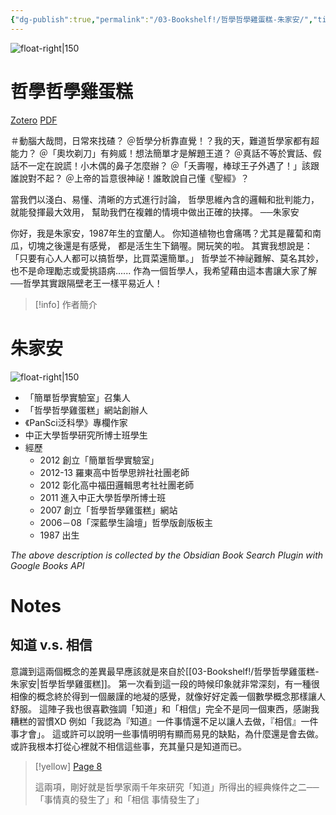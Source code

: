 ```yaml
---
{"dg-publish":true,"permalink":"/03-Bookshelf!/哲學哲學雞蛋糕-朱家安/","title":"哲學哲學雞蛋糕","noteIcon":"1","created":"2024-09-10T16:52:03.000+08:00","updated":"2024-09-11T00:59:25.000+08:00"}
---
```



![float-right|150](http://books.google.com/books/content?id=fU17CwAAQBAJ&printsec=frontcover&img=1&zoom=1&edge=curl&source=gbs_api)

# 哲學哲學雞蛋糕
[Zotero](zotero://select/library/items/WQDQDBQY) [PDF](zotero://open-pdf/library/items/ZI5L4NJY)

＃動腦大哉問，日常來找碴？ 
＠哲學分析靠直覺！？我的天，難道哲學家都有超能力？ 
＠「奧坎剃刀」有夠威！想法簡單才是解題王道？ 
＠真話不等於實話、假話不一定在說謊！小木偶的鼻子怎麼辦？ 
＠「夭壽喔，棒球王子外遇了！」該跟誰說對不起？ 
＠上帝的旨意很神祕！誰敢說自己懂《聖經》？ 

當我們以淺白、易懂、清晰的方式進行討論， 哲學思維內含的邏輯和批判能力，就能發揮最大效用， 幫助我們在複雜的情境中做出正確的抉擇。
──朱家安

你好，我是朱家安，1987年生的宜蘭人。 你知道植物也會痛嗎？尤其是蘿蔔和南瓜，切塊之後還是有感覺， 都是活生生下鍋喔。開玩笑的啦。 其實我想說是：「只要有心人人都可以搞哲學，比買菜還簡單。」 哲學並不神祕難解、莫名其妙，也不是命理勵志或愛挑語病...... 作為一個哲學人，我希望藉由這本書讓大家了解──哲學其實跟隔壁老王一樣平易近人！ 



> [!info] 作者簡介
> 
<div class="transclusion internal-embed is-loaded"><div class="markdown-embed">

<div class="markdown-embed-title">

# 朱家安

</div>



![float-right|150](https://encrypted-tbn0.gstatic.com/images?q=tbn:ANd9GcSPUhcAK5Fb8hwDIad1Ef3qflp0SAo7NQ-vmQ&s)


- 「簡單哲學實驗室」召集人 
- 「哲學哲學雞蛋糕」網站創辦人 
- 《PanSci泛科學》專欄作家 
- 中正大學哲學研究所博士班學生 
- 經歷 
	- 2012 創立「簡單哲學實驗室」 
	- 2012-13 羅東高中哲學思辨社社團老師 
	- 2012 彰化高中福田邏輯思考社社團老師 
	- 2011 進入中正大學哲學所博士班 
	- 2007 創立「哲學哲學雞蛋糕」網站 
	- 2006－08「深藍學生論壇」哲學版創版板主 
	- 1987 出生




</div></div>


_The above description is collected by the Obsidian Book Search Plugin with Google Books API_

# Notes

## 知道 v.s. 相信


<div class="transclusion internal-embed is-loaded"><div class="markdown-embed">



意識到這兩個概念的差異最早應該就是來自於[[03-Bookshelf!/哲學哲學雞蛋糕-朱家安\|哲學哲學雞蛋糕]]。
第一次看到這一段的時候印象就非常深刻，有一種很相像的概念終於得到一個嚴謹的地凝的感覺，就像好好定義一個數學概念那樣讓人舒服。
這陣子我也很喜歡強調「知道」和「相信」完全不是同一個東西，感謝我糟糕的習慣XD
例如「我認為『知道』一件事情還不足以讓人去做，『相信』一件事才會」。
這或許可以說明一些事情明明有顯而易見的缺點，為什麼還是會去做。
或許我根本打從心裡就不相信這些事，充其量只是知道而已。
> [!yellow] [Page 8](zotero://open-pdf/library/items/ZI5L4NJY?page=8&annotation=ADNEVPV5)
> 
> 
> 這兩項，剛好就是哲學家兩千年來研究「知道」所得出的經典條件之⼆──「事情真的發⽣了」和「相信 事情發⽣了」
> 

</div></div>

